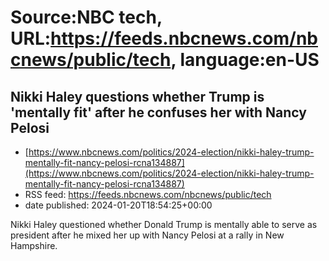 # Source:NBC tech, URL:https://feeds.nbcnews.com/nbcnews/public/tech, language:en-US

## Nikki Haley questions whether Trump is 'mentally fit' after he confuses her with Nancy Pelosi
 - [https://www.nbcnews.com/politics/2024-election/nikki-haley-trump-mentally-fit-nancy-pelosi-rcna134887](https://www.nbcnews.com/politics/2024-election/nikki-haley-trump-mentally-fit-nancy-pelosi-rcna134887)
 - RSS feed: https://feeds.nbcnews.com/nbcnews/public/tech
 - date published: 2024-01-20T18:54:25+00:00

Nikki Haley questioned whether Donald Trump is mentally able to serve as president after he mixed her up with Nancy Pelosi at a rally in New Hampshire.

